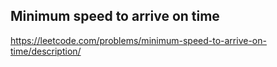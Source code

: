 ## Minimum speed to arrive on time
https://leetcode.com/problems/minimum-speed-to-arrive-on-time/description/
